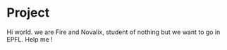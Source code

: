 # Project
Hi world. we are Fire and Novalix, student of nothing but we want to go in EPFL. Help me !
